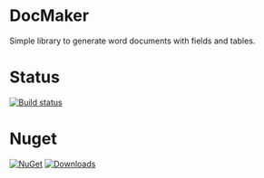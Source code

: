 # DocMaker
Simple library to generate word documents with fields and tables.

# Status
[![Build status](https://ci.appveyor.com/api/projects/status/r3cvo1edsnloweki?svg=true)](https://ci.appveyor.com/project/kotofsky/docmaker)

# Nuget
[![NuGet](https://img.shields.io/nuget/v/DocMaker.svg)](https://www.nuget.org/packages/DocMaker/)
[![Downloads](https://img.shields.io/nuget/dt/DocMaker.svg)](https://www.nuget.org/packages/DocMaker/)

